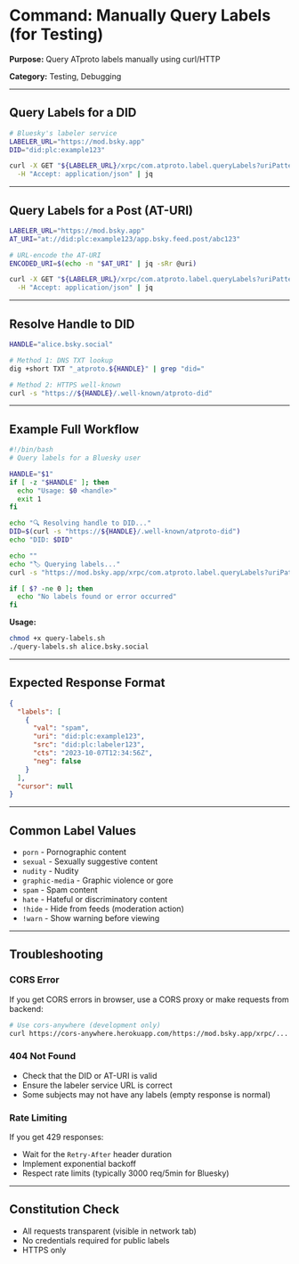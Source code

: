 # Command: Manually Query Labels (for Testing)

**Purpose:** Query ATproto labels manually using curl/HTTP

**Category:** Testing, Debugging

---

## Query Labels for a DID

```bash
# Bluesky's labeler service
LABELER_URL="https://mod.bsky.app"
DID="did:plc:example123"

curl -X GET "${LABELER_URL}/xrpc/com.atproto.label.queryLabels?uriPatterns=${DID}" \
  -H "Accept: application/json" | jq
```

---

## Query Labels for a Post (AT-URI)

```bash
LABELER_URL="https://mod.bsky.app"
AT_URI="at://did:plc:example123/app.bsky.feed.post/abc123"

# URL-encode the AT-URI
ENCODED_URI=$(echo -n "$AT_URI" | jq -sRr @uri)

curl -X GET "${LABELER_URL}/xrpc/com.atproto.label.queryLabels?uriPatterns=${ENCODED_URI}" \
  -H "Accept: application/json" | jq
```

---

## Resolve Handle to DID

```bash
HANDLE="alice.bsky.social"

# Method 1: DNS TXT lookup
dig +short TXT "_atproto.${HANDLE}" | grep "did="

# Method 2: HTTPS well-known
curl -s "https://${HANDLE}/.well-known/atproto-did"
```

---

## Example Full Workflow

```bash
#!/bin/bash
# Query labels for a Bluesky user

HANDLE="$1"
if [ -z "$HANDLE" ]; then
  echo "Usage: $0 <handle>"
  exit 1
fi

echo "🔍 Resolving handle to DID..."
DID=$(curl -s "https://${HANDLE}/.well-known/atproto-did")
echo "DID: $DID"

echo ""
echo "🏷️ Querying labels..."
curl -s "https://mod.bsky.app/xrpc/com.atproto.label.queryLabels?uriPatterns=${DID}" | jq '.labels[]' | jq -r '"  - \(.val) (from \(.src)) at \(.cts)"'

if [ $? -ne 0 ]; then
  echo "No labels found or error occurred"
fi
```

**Usage:**
```bash
chmod +x query-labels.sh
./query-labels.sh alice.bsky.social
```

---

## Expected Response Format

```json
{
  "labels": [
    {
      "val": "spam",
      "uri": "did:plc:example123",
      "src": "did:plc:labeler123",
      "cts": "2023-10-07T12:34:56Z",
      "neg": false
    }
  ],
  "cursor": null
}
```

---

## Common Label Values

- `porn` - Pornographic content
- `sexual` - Sexually suggestive content
- `nudity` - Nudity
- `graphic-media` - Graphic violence or gore
- `spam` - Spam content
- `hate` - Hateful or discriminatory content
- `!hide` - Hide from feeds (moderation action)
- `!warn` - Show warning before viewing

---

## Troubleshooting

### CORS Error
If you get CORS errors in browser, use a CORS proxy or make requests from backend:
```bash
# Use cors-anywhere (development only)
curl https://cors-anywhere.herokuapp.com/https://mod.bsky.app/xrpc/...
```

### 404 Not Found
- Check that the DID or AT-URI is valid
- Ensure the labeler service URL is correct
- Some subjects may not have any labels (empty response is normal)

### Rate Limiting
If you get 429 responses:
- Wait for the `Retry-After` header duration
- Implement exponential backoff
- Respect rate limits (typically 3000 req/5min for Bluesky)

---

## Constitution Check

- All requests transparent (visible in network tab)
- No credentials required for public labels
- HTTPS only


